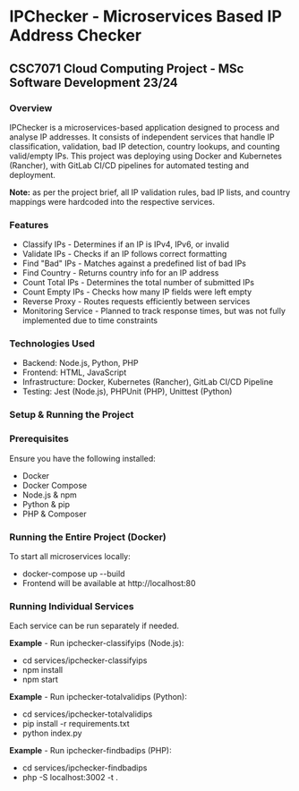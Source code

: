 # IPChecker - Microservices Based IP Address Checker
## CSC7071 Cloud Computing Project - MSc Software Development 23/24

### Overview
IPChecker is a microservices-based application designed to process and analyse IP addresses. It consists
of independent services that handle IP classification, validation, bad IP detection, country lookups, 
and counting valid/empty IPs. This project was deploying using Docker and Kubernetes (Rancher), with GitLab
CI/CD pipelines for automated testing and deployment.

**Note:** as per the project brief, all IP validation rules, bad IP lists, and country mappings were hardcoded
into the respective services.

### Features
- Classify IPs - Determines if an IP is IPv4, IPv6, or invalid
- Validate IPs - Checks if an IP follows correct formatting
- Find "Bad" IPs - Matches against a predefined list of bad IPs
- Find Country - Returns country info for an IP address
- Count Total IPs - Determines the total number of submitted IPs
- Count Empty IPs - Checks how many IP fields were left empty
- Reverse Proxy - Routes requests efficiently between services
- Monitoring Service - Planned to track response times, but was not fully implemented due to time constraints

### Technologies Used
- Backend: Node.js, Python, PHP
- Frontend: HTML, JavaScript
- Infrastructure: Docker, Kubernetes (Rancher), GitLab CI/CD Pipeline
- Testing: Jest (Node.js), PHPUnit (PHP), Unittest (Python)

### Setup & Running the Project
### Prerequisites
Ensure you have the following installed:
- Docker
- Docker Compose
- Node.js & npm
- Python & pip
- PHP & Composer

### Running the Entire Project (Docker)
To start all microservices locally:
- docker-compose up --build
- Frontend will be available at http://localhost:80

### Running Individual Services
Each service can be run separately if needed.

**Example** - Run ipchecker-classifyips (Node.js):
- cd services/ipchecker-classifyips
- npm install
- npm start

**Example** - Run ipchecker-totalvalidips (Python):
- cd services/ipchecker-totalvalidips
- pip install -r requirements.txt
- python index.py

**Example** - Run ipchecker-findbadips (PHP):
- cd services/ipchecker-findbadips
- php -S localhost:3002 -t .
